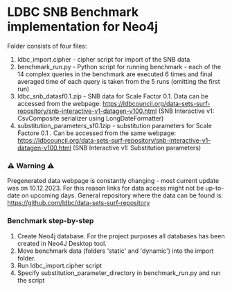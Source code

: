 # LDBC SNB Benchmark implementation for Neo4j

Folder consists of four files: 
1. ldbc_import.cipher - cipher script for import of the SNB data
2. benchmark_run.py - Python script for running benchmark - each of the 14 complex queries in the benchmark are executed 6 times and final averaged time of each query is taken from the 5 runs (omitting the first run)
3. ldbc_snb_datasf0.1.zip - SNB data for Scale Factor 0.1. Data can be accessed from the webpage: https://ldbcouncil.org/data-sets-surf-repository/snb-interactive-v1-datagen-v100.html (SNB Interactive v1: CsvComposite serializer using LongDateFormatter)
4. substitution_parameters_sf0.1zip - substitution parameters for Scale Factore 0.1 . Can be accessed from the same webpage: https://ldbcouncil.org/data-sets-surf-repository/snb-interactive-v1-datagen-v100.html (SNB Interactive v1: Substitution parameters)

### ⚠️ Warning ⚠️

Pregenerated data webpage is constantly changing - most current update was on 10.12.2023. For this reason links for data access might not be up-to-date on upcoming days. General repository where the data can be found is: https://github.com/ldbc/data-sets-surf-repository

### Benchmark step-by-step

1. Create Neo4j database. For the project purposes all databases has been created in Neo4J Desktop tool.
2. Move benchmark data (folders 'static' and 'dynamic') into the import folder.
3. Run ldbc_import.cipher script
4. Specify substitution_parameter_directory in benchmark_run.py and run the script
